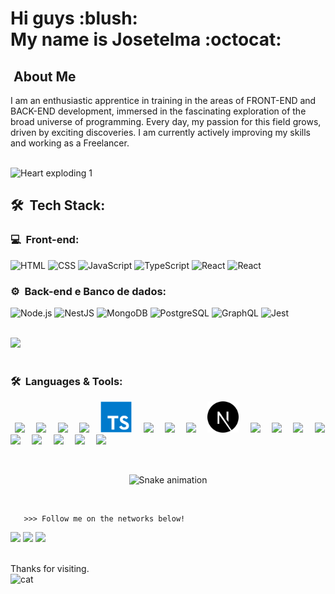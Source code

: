 <h1>
   Hi guys :blush: 
    <br>
    My name is Josetelma :octocat:
</h1>

<h2><i class="fa-brands fa-square-github"></i> &nbsp;About Me </h2>
     <p>I am an enthusiastic apprentice in training in the areas of FRONT-END and BACK-END development, immersed in the fascinating exploration of the broad universe of programming. Every day, my passion for this field grows, driven by exciting discoveries. I am currently actively improving my skills and working as a Freelancer.</p>
      <br>
 <img src="https://media.giphy.com/media/NPVxkmlE8NkoGdtm0b/giphy.gif" alt="Heart exploding 1" width="50">
<br>
    <h2> 🛠 &nbsp;Tech Stack:</h2>
      <h3>💻 &nbsp;Front-end:</h3>

![HTML](https://img.shields.io/badge/-HTML-333333?style=flat&logo=HTML5)
![CSS](https://img.shields.io/badge/-CSS-333333?style=flat&logo=CSS3&logoColor=1572B6)
![JavaScript](https://img.shields.io/badge/-JavaScript-333333?style=flat&logo=javascript)
![TypeScript](https://img.shields.io/badge/-TypeScript-333333?style=flat&logo=typescript&logoColor=2D79C7)
![React](https://img.shields.io/badge/-React-333333?style=flat&logo=react)
![React](https://img.shields.io/badge/-React%20Native-333333?style=flat&logo=react)
<br>
<h3>⚙️ &nbsp;Back-end e Banco de dados:</h3>

![Node.js](https://img.shields.io/badge/-Node.js-333333?style=flat&logo=node.js)
![NestJS](https://img.shields.io/badge/-NestJS-333333?style=flat&logo=nestjs&logoColor=E535AB)
![MongoDB](https://img.shields.io/badge/-MongoDB-333333?style=flat&logo=mongodb)
![PostgreSQL](https://img.shields.io/badge/-PostgreSQL-333333?style=flat&logo=postgresql)
![GraphQL](https://img.shields.io/badge/-GraphQL-333333?style=flat&logo=graphql&logoColor=E535AB)
![Jest](https://img.shields.io/badge/-Jest-333333?style=flat&logo=jest&logoColor=E535AB)

<br>
<div>
<a href="https://github.com/josetelma">
    <img height="180em" src="https://github-readme-stats.vercel.app/api/top-langs/?username=duribeiro&theme=dracula&hide_border=false&&layout=compact"/>
</a>
</div>
<br>

<h3>🛠 &nbsp;Languages & Tools:</h3
<p align="left"><code> <img height="50" src="https://cdn.jsdelivr.net/gh/devicons/devicon/icons/html5/html5-plain.svg"> </code>
<code> <img height="50" src="https://cdn.jsdelivr.net/gh/devicons/devicon/icons/css3/css3-plain.svg"> </code>
<code> <img height="50" src="https://cdn.jsdelivr.net/gh/devicons/devicon/icons/javascript/javascript-plain.svg"> </code>
<code> <img height="50" src="https://cdn.jsdelivr.net/gh/devicons/devicon/icons/react/react-original-wordmark.svg"> </code>
<code> <img height="50" src="https://raw.githubusercontent.com/devicons/devicon/master/icons/typescript/typescript-original.svg"> </code>
<code> <img height="50" src="https://cdn.jsdelivr.net/gh/devicons/devicon/icons/github/github-original-wordmark.svg"> </code>
<code> <img height="50" src="https://cdn.jsdelivr.net/gh/devicons/devicon/icons/figma/figma-original.svg"> </code>
<code> <img height="50" src="https://cdn.jsdelivr.net/gh/devicons/devicon/icons/sass/sass-original.svg"> </code>
<code> <img height="50" src="https://raw.githubusercontent.com/devicons/devicon/master/icons/nextjs/nextjs-original.svg"> </code>
<code> <img height="50" src="https://cdn.jsdelivr.net/gh/devicons/devicon/icons/bootstrap/bootstrap-original-wordmark.svg"> </code>
<code> <img height="50" src="https://raw.githubusercontent.com/styled-components/brand/master/styled-components.png"> </code>
<code> <img height="50" src="https://upload.wikimedia.org/wikipedia/commons/thumb/3/3f/Git_icon.svg/1024px-Git_icon.svg.png"> </code>
<code> <img height="50" src="https://cdn.jsdelivr.net/gh/devicons/devicon/icons/vscode/vscode-original-wordmark.svg"> </code>
<code> <img height="50" src="https://cdn.jsdelivr.net/gh/devicons/devicon/icons/tailwindcss/tailwindcss-original-wordmark.svg"> </code>
<code> <img height="50" src="https://cdn.jsdelivr.net/gh/devicons/devicon/icons/firebase/firebase-plain.svg"> </code>
<code> <img height="50" src="https://cdn.jsdelivr.net/gh/devicons/devicon/icons/docker/docker-original-wordmark.svg"> </code>
<code> <img height="50" src="https://cdn.jsdelivr.net/gh/devicons/devicon/icons/jquery/jquery-original.svg"> </code>
<code> <img height="50" src="https://cdn.jsdelivr.net/gh/devicons/devicon/icons/python/python-original.svg"> </code>
</p>
 
<br>

<div align="center">

  ![Snake animation](https://github.com/danielbped/danielbped/blob/output/github-contribution-grid-snake.svg)
  
</div>

<div align="center">
 
</div>

<br>
  
       >>> Follow me on the networks below!

<div>
<a href="https://www.linkedin.com/in/josetelma-aparecida-de-jesus/" target="_blank"><img src="https://img.shields.io/badge/-LinkedIn-%230077B5?style=for-the-badge&logo=linkedin&logoColor=white" target="_blank"></a> 
<a href="https://instagram.com/josikawai" target="_blank"><img src="https://img.shields.io/badge/-Instagram-%23E4405F?style=for-the-badge&logo=instagram&logoColor=white" target="_blank"></a>
<a href = "mailto:radijosirm@gmail.com"><img src="https://img.shields.io/badge/-Gmail-%23333?style=for-the-badge&logo=gmail&logoColor=white" target="_blank"></a>
  </div>

  <br>

  Thanks for visiting. 
  <br>
  <img src="https://media.giphy.com/media/rXqNdw9UKS45wsRpJL/giphy.gif" alt="cat" width="50">&nbsp;

